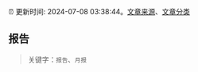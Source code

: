 :alarm_clock: 更新时间: 2024-07-08 03:38:44。[文章来源](/README.md)、[文章分类](/TAGS.md)

## 报告


> 关键字：`报告`、`月报`



